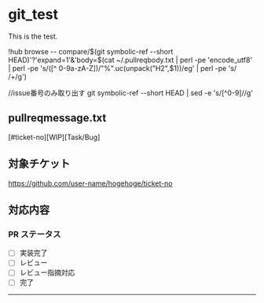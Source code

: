# git_test
This is the test.


!hub browse -- compare/$(git symbolic-ref --short HEAD)'?'expand=1'&'body=$(cat ~/.pullreqbody.txt | perl -pe 'encode_utf8' | perl -pe 's/([^ 0-9a-zA-Z])/\"%\".uc(unpack(\"H2\",$1))/eg' | perl -pe 's/ /+/g') 


//issue番号のみ取り出す
git symbolic-ref --short HEAD | sed -e 's/[^0-9]//g'



pullreqmessage.txt
--------------------------------------------
[#ticket-no][WIP][Task/Bug]

## 対象チケット
https://github.com/user-name/hogehoge/ticket-no

## 対応内容

### PR ステータス
 - [ ] 実装完了
 - [ ] レビュー
 - [ ] レビュー指摘対応
 - [ ] 完了
--------------------------------------------
